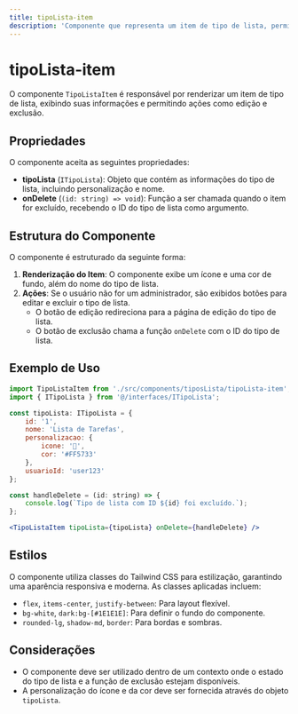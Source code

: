 ```yaml
---
title: tipoLista-item
description: 'Componente que representa um item de tipo de lista, permitindo visualização e ações de edição e exclusão.'
---
```


# tipoLista-item

O componente `TipoListaItem` é responsável por renderizar um item de tipo de lista, exibindo suas informações e permitindo ações como edição e exclusão.

## Propriedades

O componente aceita as seguintes propriedades:

- **tipoLista** (`ITipoLista`): Objeto que contém as informações do tipo de lista, incluindo personalização e nome.
- **onDelete** (`(id: string) => void`): Função a ser chamada quando o item for excluído, recebendo o ID do tipo de lista como argumento.

## Estrutura do Componente

O componente é estruturado da seguinte forma:

1. **Renderização do Item**: O componente exibe um ícone e uma cor de fundo, além do nome do tipo de lista.
2. **Ações**: Se o usuário não for um administrador, são exibidos botões para editar e excluir o tipo de lista.
   - O botão de edição redireciona para a página de edição do tipo de lista.
   - O botão de exclusão chama a função `onDelete` com o ID do tipo de lista.

## Exemplo de Uso

```jsx
import TipoListaItem from './src/components/tiposLista/tipoLista-item';
import { ITipoLista } from '@/interfaces/ITipoLista';

const tipoLista: ITipoLista = {
    id: '1',
    nome: 'Lista de Tarefas',
    personalizacao: {
        icone: '📝',
        cor: '#FF5733'
    },
    usuarioId: 'user123'
};

const handleDelete = (id: string) => {
    console.log(`Tipo de lista com ID ${id} foi excluído.`);
};

<TipoListaItem tipoLista={tipoLista} onDelete={handleDelete} />
```

## Estilos

O componente utiliza classes do Tailwind CSS para estilização, garantindo uma aparência responsiva e moderna. As classes aplicadas incluem:

- `flex`, `items-center`, `justify-between`: Para layout flexível.
- `bg-white`, `dark:bg-[#1E1E1E]`: Para definir o fundo do componente.
- `rounded-lg`, `shadow-md`, `border`: Para bordas e sombras.

## Considerações

- O componente deve ser utilizado dentro de um contexto onde o estado do tipo de lista e a função de exclusão estejam disponíveis.
- A personalização do ícone e da cor deve ser fornecida através do objeto `tipoLista`.